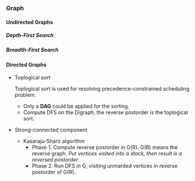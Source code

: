 ### Graph

#### Undirected Graphs

##### Depth-First Search

##### Breadth-First Search

#### Directed Graphs
+ Toplogical sort

  Toplogical sort is used for resolving precedence-constrained scheduling problem.  
    +  Only a **DAG** could be applied for the sorting.  
    + Compute DFS on the Digraph, the reverse postorder is the toplogical sort.

+ Strong-connected component

  + Kasaraju-Sharir algorithm 
    + Phase 1. Compute reverse postorder in G(R). G(R) means the reverse graph. *Put vertices visited into a stack, then result is a reversed postorder.*
    + Phase 2. Run DFS in G, visiting unmarded vertices in reverse postorder of G(R).

